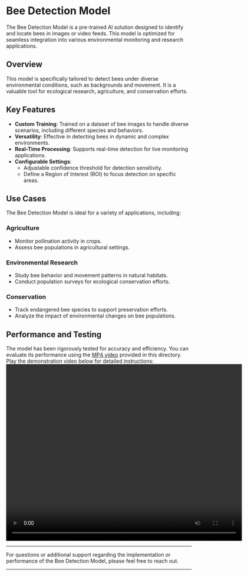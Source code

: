 # Bee Detection Model

The Bee Detection Model is a pre-trained AI solution designed to identify and locate bees in images or video feeds. This model is optimized for seamless integration into various environmental monitoring and research applications.

## Overview

This model is specifically tailored to detect bees under diverse environmental conditions, such as backgrounds and movement. It is a valuable tool for ecological research, agriculture, and conservation efforts.

## Key Features

- **Custom Training**: Trained on a dataset of bee images to handle diverse scenarios, including different species and behaviors.
- **Versatility**: Effective in detecting bees in dynamic and complex environments.
- **Real-Time Processing**: Supports real-time detection for live monitoring applications.
- **Configurable Settings**:
  - Adjustable confidence threshold for detection sensitivity.
  - Define a Region of Interest (ROI) to focus detection on specific areas.

## Use Cases

The Bee Detection Model is ideal for a variety of applications, including:

### Agriculture
- Monitor pollination activity in crops.
- Assess bee populations in agricultural settings.

### Environmental Research
- Study bee behavior and movement patterns in natural habitats.
- Conduct population surveys for ecological conservation efforts.

### Conservation
- Track endangered bee species to support preservation efforts.
- Analyze the impact of environmental changes on bee populations.

## Performance and Testing

The model has been rigorously tested for accuracy and efficiency. You can evaluate its performance using the [MP4 video](./video.mp4) provided in this directory.   
Play the demonstration video below for detailed instructions: 
<video width="640" height="480" controls>
    <source src="demo.mp4" type="video/mp4">
</video>

---

For questions or additional support regarding the implementation or performance of the Bee Detection Model, please feel free to reach out.

---